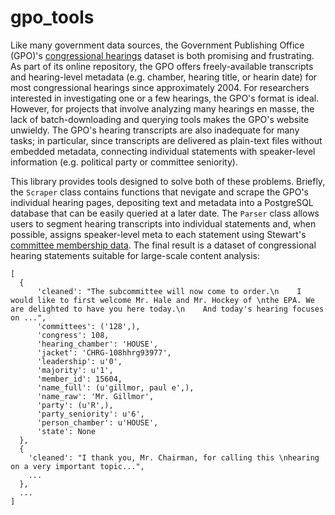 # gpo_tools

Like many government data sources, the Government Publishing Office (GPO)'s [congressional hearings](https://www.gpo.gov/fdsys/browse/collection.action?collectionCode=CHRG) dataset is both promising and frustrating. As part of its online repository, the GPO offers freely-available transcripts and hearing-level metadata (e.g. chamber, hearing title, or hearin date) for most congressional hearings since approximately 2004. For researchers interested in investigating one or a few hearings, the GPO's format is ideal. However, for projects that involve analyzing many hearings en masse, the lack of batch-downloading and querying tools makes the GPO's website unwieldy. The GPO's hearing transcripts are also inadequate for many tasks; in particular, since transcripts are delivered as plain-text files without embedded metadata, connecting individual statements with speaker-level information (e.g. political party or committee seniority).

This library provides tools designed to solve both of these problems. Briefly, the ``Scraper`` class contains functions that nevigate and scrape the GPO's individual hearing pages, depositing text and metadata into a PostgreSQL database that can be easily queried at a later date. The ``Parser`` class allows users to segment hearing transcripts into individual statements and, when possible, assigns speaker-level meta to each statement using Stewart's [committee membership data](http://web.mit.edu/17.251/www/data_page.html). The final result is a dataset of congressional hearing statements suitable for large-scale content analysis:

```
[
  {
      'cleaned': "The subcommittee will now come to order.\n    I would like to first welcome Mr. Hale and Mr. Hockey of \nthe EPA. We are delighted to have you here today.\n    And today's hearing focuses on ...",
      'committees': ('128',),
      'congress': 108,
      'hearing_chamber': 'HOUSE',
      'jacket': 'CHRG-108hhrg93977',
      'leadership': u'0',
      'majority': u'1',
      'member_id': 15604,
      'name_full': (u'gillmor, paul e',),
      'name_raw': 'Mr. Gillmor',
      'party': (u'R',),
      'party_seniority': u'6',
      'person_chamber': u'HOUSE',
      'state': None
  },
  {
    'cleaned': "I thank you, Mr. Chairman, for calling this \nhearing on a very important topic...",
    ...
  },
  ...
]
```
